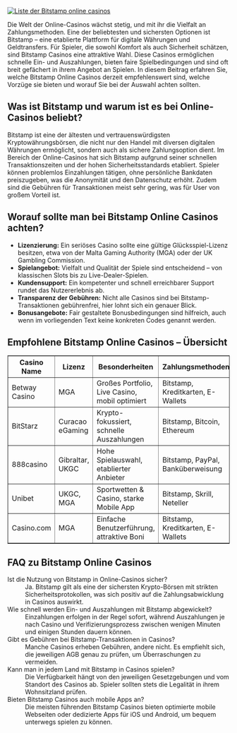 [![Liste der Bitstamp online casinos](https://123-caf.pages.dev/gitsignup.png)](https://vrmoo.ru/Bt82HjjY)

<div>   <p>Die Welt der Online-Casinos wächst stetig, und mit ihr die Vielfalt an Zahlungsmethoden. Eine der beliebtesten und sichersten Optionen ist Bitstamp – eine etablierte Plattform für digitale Währungen und Geldtransfers. Für Spieler, die sowohl Komfort als auch Sicherheit schätzen, sind Bitstamp Casinos eine attraktive Wahl. Diese Casinos ermöglichen schnelle Ein- und Auszahlungen, bieten faire Spielbedingungen und sind oft breit gefächert in ihrem Angebot an Spielen. In diesem Beitrag erfahren Sie, welche Bitstamp Online Casinos derzeit empfehlenswert sind, welche Vorzüge sie bieten und worauf Sie bei der Auswahl achten sollten.</p>      <h2>Was ist Bitstamp und warum ist es bei Online-Casinos beliebt?</h2>   <p>Bitstamp ist eine der ältesten und vertrauenswürdigsten Kryptowährungsbörsen, die nicht nur den Handel mit diversen digitalen Währungen ermöglicht, sondern auch als sichere Zahlungsoption dient. Im Bereich der Online-Casinos hat sich Bitstamp aufgrund seiner schnellen Transaktionszeiten und der hohen Sicherheitsstandards etabliert. Spieler können problemlos Einzahlungen tätigen, ohne persönliche Bankdaten preiszugeben, was die Anonymität und den Datenschutz erhöht. Zudem sind die Gebühren für Transaktionen meist sehr gering, was für User von großem Vorteil ist.</p>      <h2>Worauf sollte man bei Bitstamp Online Casinos achten?</h2>   <ul>   <li><strong>Lizenzierung:</strong> Ein seriöses Casino sollte eine gültige Glücksspiel-Lizenz besitzen, etwa von der Malta Gaming Authority (MGA) oder der UK Gambling Commission.</li>   <li><strong>Spielangebot:</strong> Vielfalt und Qualität der Spiele sind entscheidend – von klassischen Slots bis zu Live-Dealer-Spielen.</li>   <li><strong>Kundensupport:</strong> Ein kompetenter und schnell erreichbarer Support rundet das Nutzererlebnis ab.</li>   <li><strong>Transparenz der Gebühren:</strong> Nicht alle Casinos sind bei Bitstamp-Transaktionen gebührenfrei, hier lohnt sich ein genauer Blick.</li>   <li><strong>Bonusangebote:</strong> Fair gestaltete Bonusbedingungen sind hilfreich, auch wenn im vorliegenden Text keine konkreten Codes genannt werden.</li>   </ul>      <h2>Empfohlene Bitstamp Online Casinos – Übersicht</h2>   <table border="1" cellpadding="7" cellspacing="0">   <thead>   <tr>   <th>Casino Name</th>   <th>Lizenz</th>   <th>Besonderheiten</th>   <th>Zahlungsmethoden</th>   </tr>   </thead>   <tbody>   <tr>   <td>Betway Casino</td>   <td>MGA</td>   <td>Großes Portfolio, Live Casino, mobil optimiert</td>   <td>Bitstamp, Kreditkarten, E-Wallets</td>   </tr>   <tr>   <td>BitStarz</td>   <td>Curacao eGaming</td>   <td>Krypto-fokussiert, schnelle Auszahlungen</td>   <td>Bitstamp, Bitcoin, Ethereum</td>   </tr>   <tr>   <td>888casino</td>   <td>Gibraltar, UKGC</td>   <td>Hohe Spielauswahl, etablierter Anbieter</td>   <td>Bitstamp, PayPal, Banküberweisung</td>   </tr>   <tr>   <td>Unibet</td>   <td>UKGC, MGA</td>   <td>Sportwetten & Casino, starke Mobile App</td>   <td>Bitstamp, Skrill, Neteller</td>   </tr>   <tr>   <td>Casino.com</td>   <td>MGA</td>   <td>Einfache Benutzerführung, attraktive Boni</td>   <td>Bitstamp, Kreditkarten, E-Wallets</td>   </tr>   </tbody>   </table>      <h2>FAQ zu Bitstamp Online Casinos</h2>   <dl>   <dt>Ist die Nutzung von Bitstamp in Online-Casinos sicher?</dt>   <dd>Ja. Bitstamp gilt als eine der sichersten Krypto-Börsen mit strikten Sicherheitsprotokollen, was sich positiv auf die Zahlungsabwicklung in Casinos auswirkt.</dd>      <dt>Wie schnell werden Ein- und Auszahlungen mit Bitstamp abgewickelt?</dt>   <dd>Einzahlungen erfolgen in der Regel sofort, während Auszahlungen je nach Casino und Verifizierungsprozess zwischen wenigen Minuten und einigen Stunden dauern können.</dd>      <dt>Gibt es Gebühren bei Bitstamp-Transaktionen in Casinos?</dt>   <dd>Manche Casinos erheben Gebühren, andere nicht. Es empfiehlt sich, die jeweiligen AGB genau zu prüfen, um Überraschungen zu vermeiden.</dd>      <dt>Kann man in jedem Land mit Bitstamp in Casinos spielen?</dt>   <dd>Die Verfügbarkeit hängt von den jeweiligen Gesetzgebungen und vom Standort des Casinos ab. Spieler sollten stets die Legalität in ihrem Wohnsitzland prüfen.</dd>      <dt>Bieten Bitstamp Casinos auch mobile Apps an?</dt>   <dd>Die meisten führenden Bitstamp Casinos bieten optimierte mobile Webseiten oder dedizierte Apps für iOS und Android, um bequem unterwegs spielen zu können.</dd>   </dl>   </div>